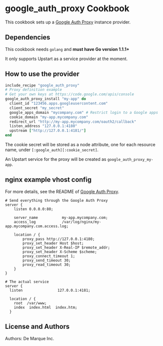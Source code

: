 google_auth_proxy Cookbook
==========================

This cookbook sets up a [Google Auth Proxy](https://github.com/bitly/google_auth_proxy) instance provider.

Dependencies
------------

This cookbook needs `golang` and **must have Go version 1.1.1+**

It only supports Upstart as a service provider at the moment.

How to use the provider
-----------------------
```ruby
include_recipe "google_auth_proxy"
# Proxy definition example
# Get your own keys at https://code.google.com/apis/console
google_auth_proxy_install "my-app" do
  client_id "123456.apps.googleusercontent.com"
  client_secret "my_secret"
  google_apps_domain "mycompany.com" # Restrict login to a Google apps domain
  cookie_domain "my-app.mycompany.com"
  redirect_url "http://my-app.mycompany.com/oauth2/callback"
  listen_address "127.0.0.1:4180"
  upstream ["http://127.0.0.1:4181/"]
end
```

The cookie secret will be stored as a node attribute, one for each resource name, under `[:google_auth][:cookie_secret]`.

An Upstart service for the proxy will be created as `google_auth_proxy_my-app`.

nginx example vhost config
--------------------

For more details, see the README of [Google Auth Proxy](https://github.com/bitly/google_auth_proxy).

```
# Send everything through the Google Auth Proxy
server {
    listen 0.0.0.0:80;

    server_name           my-app.mycompany.com;
    access_log            /var/log/nginx/my-app.mycompany.com.access.log;

    location / {
        proxy_pass http://127.0.0.1:4180;
        proxy_set_header Host $host;
        proxy_set_header X-Real-IP $remote_addr;
        proxy_set_header X-Scheme $scheme;
        proxy_connect_timeout 1;
        proxy_send_timeout 30;
        proxy_read_timeout 30;
    }
}

# The actual service
server {
  listen                127.0.0.1:4181;

  location / {
    root  /var/www;
    index  index.html  index.htm; 
  }
```


License and Authors
-------------------
Authors: De Marque Inc.

